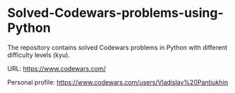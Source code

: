 # Solved-Codewars-problems-using-Python
The repository contains solved Codewars problems in Python with different difficulty levels (kyu).

URL: https://www.codewars.com/

Personal profile: https://www.codewars.com/users/Vladislav%20Pantiukhin
